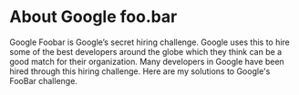 # About Google foo.bar
Google Foobar is Google’s secret hiring challenge. Google uses this to hire some of the best developers around the globe which they think can be a good match for their organization. Many developers in Google have been hired through this hiring challenge. Here are my solutions to Google's FooBar challenge.
